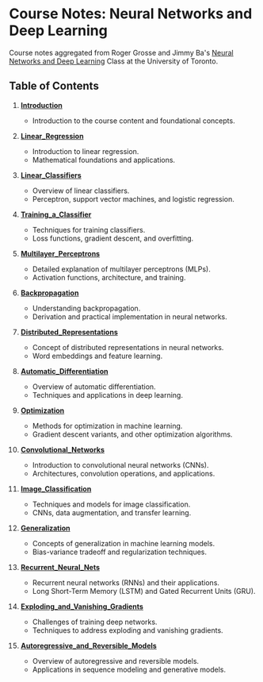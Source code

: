 # Course Notes: Neural Networks and Deep Learning

Course notes aggregated from Roger Grosse and Jimmy Ba's [Neural Networks and Deep Learning](https://www.cs.toronto.edu/~rgrosse/courses/csc421_2019/) Class at the University of Toronto.

## Table of Contents

1. **[Introduction](./Course_Notes/01_Introduction.pdf)**
   - Introduction to the course content and foundational concepts.

2. **[Linear_Regression](./Course_Notes/02a_Linear_Regression.pdf)**
   - Introduction to linear regression.
   - Mathematical foundations and applications.

3. **[Linear_Classifiers](./Course_Notes/02b_Linear_Classifiers.pdf)**
   - Overview of linear classifiers.
   - Perceptron, support vector machines, and logistic regression.

4. **[Training_a_Classifier](./Course_Notes/02c_Training_a_Classifier.pdf)**
   - Techniques for training classifiers.
   - Loss functions, gradient descent, and overfitting.

5. **[Multilayer_Perceptrons](./Course_Notes/03_Multilayer_Perceptrons.pdf)**
   - Detailed explanation of multilayer perceptrons (MLPs).
   - Activation functions, architecture, and training.

6. **[Backpropagation](./Course_Notes/04_Backpropagation.pdf)**
   - Understanding backpropagation.
   - Derivation and practical implementation in neural networks.

7. **[Distributed_Representations](./Course_Notes/05_Distributed_Representations.pdf)**
   - Concept of distributed representations in neural networks.
   - Word embeddings and feature learning.

8. **[Automatic_Differentiation](./Course_Notes/06_Automatic_Differentiation.pdf)**
   - Overview of automatic differentiation.
   - Techniques and applications in deep learning.

9. **[Optimization](./Course_Notes/07_Optimization.pdf)**
   - Methods for optimization in machine learning.
   - Gradient descent variants, and other optimization algorithms.

10. **[Convolutional_Networks](./Course_Notes/08_Convolutional_Networks.pdf)**
    - Introduction to convolutional neural networks (CNNs).
    - Architectures, convolution operations, and applications.

11. **[Image_Classification](./Course_Notes/09_Image_Classification.pdf)**
    - Techniques and models for image classification.
    - CNNs, data augmentation, and transfer learning.

12. **[Generalization](./Course_Notes/10_Generalization.pdf)**
    - Concepts of generalization in machine learning models.
    - Bias-variance tradeoff and regularization techniques.

13. **[Recurrent_Neural_Nets](./Course_Notes/11_Recurrent_Neural_Nets.pdf)**
    - Recurrent neural networks (RNNs) and their applications.
    - Long Short-Term Memory (LSTM) and Gated Recurrent Units (GRU).

14. **[Exploding_and_Vanishing_Gradients](./Course_Notes/12_Exploding_and_Vanishing_Gradients.pdf)**
    - Challenges of training deep networks.
    - Techniques to address exploding and vanishing gradients.

15. **[Autoregressive_and_Reversible_Models](./Course_Notes/13_Autoregressive_and_Reversible_Models.pdf)**
    - Overview of autoregressive and reversible models.
    - Applications in sequence modeling and generative models.


